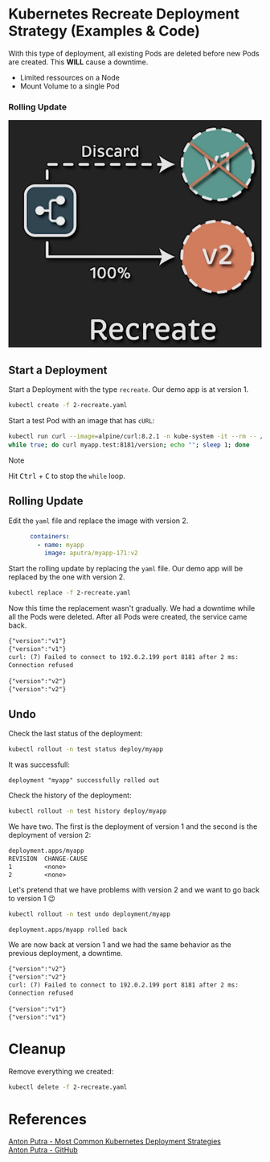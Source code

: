 # Kubernetes Recreate Deployment Strategy (Examples & Code)
With this type of deployment, all existing Pods are deleted before new Pods are created. This **WILL** cause a downtime.

- Limited ressources on a Node
- Mount Volume to a single Pod

### Rolling Update  
![](images/recreate%20copy.jpg)  

## Start a Deployment
Start a Deployment with the type `recreate`. Our demo app is at version 1.
```bash
kubectl create -f 2-recreate.yaml
```

Start a test Pod with an image that has `cURL`:
```bash
kubectl run curl --image=alpine/curl:8.2.1 -n kube-system -it --rm -- /bin/sh
while true; do curl myapp.test:8181/version; echo ""; sleep 1; done
```

> [!NOTE]  
> Hit <kbd>Ctrl</kbd> + <kbd>C</kbd> to stop the `while` loop.

## Rolling Update

Edit the `yaml` file and replace the image with version 2.
```yaml
      containers:
        - name: myapp
          image: aputra/myapp-171:v2
```

Start the rolling update by replacing the `yaml` file. Our demo app will be replaced by the one with version 2.
```sh
kubectl replace -f 2-recreate.yaml
```

Now this time the replacement wasn't gradually. We had a downtime while all the Pods were deleted. After all Pods were created, the service came back.
```
{"version":"v1"}
{"version":"v1"}
curl: (7) Failed to connect to 192.0.2.199 port 8181 after 2 ms: Connection refused

{"version":"v2"}
{"version":"v2"}
```

## Undo
Check the last status of the deployment:
```sh
kubectl rollout -n test status deploy/myapp
```

It was successfull:
```
deployment "myapp" successfully rolled out
```

Check the history of the deployment:
```sh
kubectl rollout -n test history deploy/myapp
```

We have two. The first is the deployment of version 1 and the second is the deployment of version 2:
```
deployment.apps/myapp 
REVISION  CHANGE-CAUSE
1         <none>
2         <none>
```

Let's pretend that we have problems with version 2 and we want to go back to version 1 😉
```sh
kubectl rollout -n test undo deployment/myapp
```

```
deployment.apps/myapp rolled back
```

We are now back at version 1 and we had the same behavior as the previous deployment, a downtime.

```
{"version":"v2"}
{"version":"v2"}
curl: (7) Failed to connect to 192.0.2.199 port 8181 after 2 ms: Connection refused

{"version":"v1"}
{"version":"v1"}
```

# Cleanup
Remove everything we created:
```sh
kubectl delete -f 2-recreate.yaml
```

# References
[Anton Putra - Most Common Kubernetes Deployment Strategies](https://www.youtube.com/watch?v=lxc4EXZOOvE)  
[Anton Putra - GitHub](https://github.com/antonputra/tutorials/tree/main/lessons/171)  
